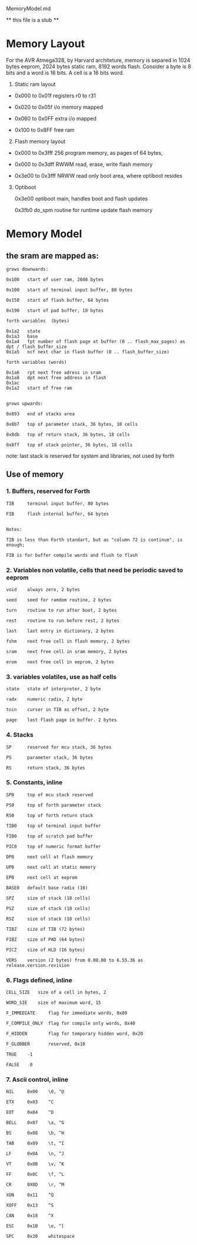 MemoryModel.md


** this file is a stub **

# Memory Layout 

For the AVR Atmega328, by Harvard architeture, memory is separed in 1024 bytes eeprom, 2024 bytes static ram, 8192 words flash. Consider a byte is 8 bits and a word is 16 bits. A cell is a 16 bits word.

1. Static ram layout
    
- 0x000 to 0x01f  registers r0 to r31

- 0x020 to 0x05f  i/o memory mapped

- 0x060 to 0x0FF  extra i/o mapped

- 0x100 to 0x8FF  free ram

2. Flash memory layout

- 0x000 to 0x3fff 256 program memory, as pages of 64 bytes, 
    
- 0x000 to 0x3dff RWWM read, erase, write flash memory
    
- 0x3e00 to 0x3fff NRWW read only boot area, where optiboot resides

3. Optiboot 

    0x3e00 optiboot main, handles boot and flash updates
    
    0x3fb0 do_spm routine for runtime update flash memory
    
# Memory Model

## the sram are mapped as:

    grows downwards:

    0x100   start of user ram, 2048 bytes
    
    0x100   start of terminal input buffer, 80 bytes

    0x150   start of flash buffer, 64 bytes
    
    0x190   start of pad buffer, 18 bytes
    
    forth variables  (bytes)
    
    0x1a2   state
    0x1a3   base
    0x1a4   fpt number of flash page at buffer (0 .. flash_max_pages) as dpt / flash_buffer_size
    0x1a5   ncf next char in flash buffer (0 .. flash_buffer_size)
    
    forth variables (words)
    
    0x1a6   rpt next free adress in sram
    0x1a8   dpt next free address in flash
    0x1ac
    0x1a2   start of free ram
  
  
    grows upwards:

    0x893   end of stacks area

    0x8b7   top of parameter stack, 36 bytes, 18 cells

    0x8db   top of return stack, 36 bytes, 18 cells

    0x8ff   top of stack pointer, 36 bytes, 18 cells

note: last stack is reserved for system and libraries, not used by forth    

## Use of memory

### 1. Buffers, reserved for Forth

    TIB     terminal input buffer, 80 bytes
    
    FIB     flash internal buffer, 64 bytes
    

    Notes:
    
    TIB is less than Forth standart, but as "column 72 is continue", is enough;
    
    FIB is for buffer compile words and flush to flash

### 2. Variables non volatile, cells that need be periodic saved to eeprom

    void    always zero, 2 bytes
    
    seed    seed for ramdom routine, 2 bytes

    turn    routine to run after boot, 2 bytes

    rest    routine to run before rest, 2 bytes
    
    last    last entry in dictionary, 2 bytes

    fshm    next free cell in flash memory, 2 bytes
    
    sram    next free cell in sram memory, 2 bytes
    
    erom    next free cell in eeprom, 2 bytes
   
### 3. variables volatiles, use as half cells

    state   state of interpreter, 2 byte
    
    radx    numeric radix, 2 byte
    
    toin    cursor in TIB as offset, 2 byte
    
    page    last flash page in buffer. 2 bytes
        
### 4. Stacks

    SP      reserved for mcu stack, 36 bytes
    
    PS      parameter stack, 36 bytes
    
    RS      return stack, 36 bytes

### 5. Constants, inline

    SP0     top of mcu stack reserved

    PS0     top of forth parameter stack

    RS0     top of forth return stack
    
    TIB0    top of terminal input buffer
    
    FIB0    top of scratch pad buffer
    
    PIC0    top of numeric format buffer
    
    DP0     next cell at flash memory
    
    UP0     next cell at static memory
    
    EP0     next cell at eeprom
    
    BASE0   default base radix (10)
    
    SPZ     size of stack (18 cells)
    
    PSZ     size of stack (18 cells)
    
    RSZ     size of stack (18 cells)
    
    TIBZ    size of TIB (72 bytes)
    
    FIBZ    size of PAD (64 bytes)
    
    PICZ    size of HLD (16 bytes)
    
    VERS    version (2 bytes) from 0.00.00 to 6.55.36 as release.version.revision

### 6. Flags defined, inline

    CELL_SIZE   size of a cell in bytes, 2
    
    WORD_SIE    size of maximum word, 15

    F_IMMEDIATE     flag for immediate words, 0x80
    
    F_COMPILE_ONLY  flag for compile only words, 0x40
    
    F_HIDDEN        flag for temporary hidden word, 0x20
    
    F_GLOBBER       reserved, 0x10

    TRUE    -1

    FALSE    0

### 7. Ascii control, inline

    NIL     0x00    \0, ^@

    ETX     0x03    ^C

    EOT     0x04    ^D
    
    BELL    0x07    \a, ^G

    BS      0x08    \b, ^H

    TAB     0x09    \t, ^I

    LF      0x0A    \n, ^J

    VT      0x0B    \v, ^K

    FF      0x0C    \f, ^L

    CR      0X0D    \r, ^M

    XON     0x11    ^Q

    XOFF    0x13    ^S

    CAN     0x18    ^X

    ESC     0x1B    \e, ^[

    SPC     0x30    whitespace



